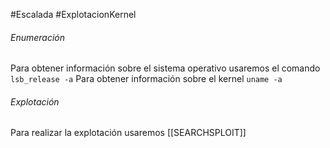 #Escalada #ExplotacionKernel
###### Enumeración
Para obtener información sobre el sistema operativo usaremos el comando `lsb_release -a` 
Para obtener información sobre el kernel `uname -a`

###### Explotación
Para realizar la explotación usaremos [[SEARCHSPLOIT]]